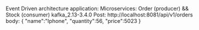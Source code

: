 Event Driven architecture application:
Microservices: Order (producer) && Stock (consumer)
kafka_2.13-3.4.0
Post: http://localhost:8081/api/v1/orders
body: {
    "name":"Iphone",
    "quantity":56,
    "price":5023
      }
      

